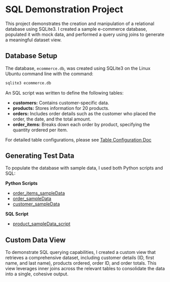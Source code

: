 # SQL Demonstration Project

This project demonstrates the creation and manipulation of a relational database using SQLite3. I created a sample e-commerce database, populated it with mock data, and performed a query using joins to generate a meaningful dataset view.

## Database Setup

The database, `ecommerce.db`, was created using SQLite3 on the Linux Ubuntu command line with the command:

```bash
sqlite3 ecommerce.db
```
An SQL script was written to define the following tables:

- **customers:** Contains customer-specific data.
- **products:** Stores information for 20 products.
- **orders:** Includes order details such as the customer who placed the order, the date, and the total amount.
- **order_items:** Breaks down each order by product, specifying the quantity ordered per item.
  
For detailed table configurations, please see [Table Configuration Doc](<Table_configuration.md>)

## Generating Test Data
To populate the database with sample data, I used both Python scripts and SQL:

**Python Scripts**
  - [order_items_sampleData](<order_items_sampleData.py>)
  - [order_sampleData](<orders_sampleData.py>)
  - [customer_sampleData](<customers_sampleData_script.py>)

**SQL Script**
  - [product_sampleData_script](<product_sampleData_script.sql>)
    
## Custom Data View
To demonstrate SQL querying capabilities, I created a custom view that retrieves a comprehensive dataset, including customer details (ID, first name, and last name), products ordered, order ID, and order totals. This view leverages inner joins across the relevant tables to consolidate the data into a single, cohesive output.
